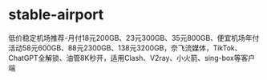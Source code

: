 # stable-airport
低价稳定机场推荐-月付18元200GB、23元300GB、35元800GB、便宜机场年付活动58元600GB、88元2300GB、138元3200GB，奈飞流媒体，TikTok、ChatGPT全解锁、油管8K秒开，适用Clash、V2ray、小火箭、sing-box等客户端
